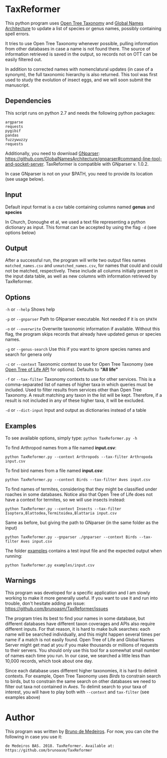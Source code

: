 # TaxReformer

This python program uses [Open Tree Taxonomy](https://tree.opentreeoflife.org/about/taxonomy-version/ott3.0) and [Global Names Architecture](http://globalnames.org) to update a list of species or genus names, possibly containing spell errors.

It tries to use Open Tree Taxonomy whenever possible, pulling information from other databases in case a name is not found there. The source of information retrieved is saved in the output, so records not on OTT can be easily filtered out.

In addition to corrected names with nomenclatural updates (in case of a synonym), the full taxonomic hierarchy is also returned. This tool was first used to study the evolution of insect eggs, and we will soon submit the manuscript.

## Dependencies

This script runs on python 2.7 and needs the following python packages:
```
argparse
requests
pygibif
pandas
fuzzywuzzy
requests
```

Additionally, you need to download [GNparser](https://github.com/GlobalNamesArchitecture/gnparser#command-line-tool-and-socket-server): https://github.com/GlobalNamesArchitecture/gnparser#command-line-tool-and-socket-server. TaxReformer is compatible with GNparser v. 1.0.2.


In case GNparser is not on your $PATH, you need to provide its location (see usage below).


## Input
Default input format is a csv table containing columns named **genus** and **species**

In Church, Donoughe et al, we used a text file representing a python dictionary as input. This format can be accepted by using the flag `-d` (see options below)

## Output
After a successful run, the program will write two output files names `matched_names.csv` and `unmatched_names.csv`, for names that could and could not be matched, respectively. These include all columns initially present in the input data table, as well as new columns with information retrieved by TaxReformer.


## Options

`-h` or `--help` Shows help

`-p` or `--gnparser` Path to GNparser executable. Not needed if it is on `$PATH`

`-o` or `--overwrite` Overwrite taxonomic information if available. Without this flag, the program skips records that already have updated genus or species names.

`-g` or `--genus-search` Use this if you want to ignore species names and search for genera only

`-c` or `--context` Taxonomic context to use for Open Tree Taxonomy (see [Open Tree of Life API](https://github.com/OpenTreeOfLife/germinator/wiki/TNRS-API-v3#contexts) for options). Defaults to **"All life"**

`-f` or `--tax-filter` Taxonomy contexts to use for other services. This is a comma-separated list of names of higher taxa in which queries must be included. Used to filter results from services other than Open Tree Taxonomy. A result matching any taxon in the list will be kept. Therefore, if a result is not included in any of these higher taxa, it will be excluded. 

`-d` or `--dict-input` Input and output as dictionaries instead of a table

## Examples

To see available options, simply type:
```python TaxReformer.py -h```

To find Arthropod names from a file named **input.csv**:

```python TaxReformer.py --context Arthropods --tax-filter Arthropoda input.csv```

To find bird names from a file named **input.csv**:

```python TaxReformer.py --context Birds --tax-filter Aves input.csv```

To find names of termites, considering that they might be classified under roaches in some databases. Notice also that Open Tree of Life does not have a context for termites, so we will use insects instead:

```python TaxReformer.py --context Insects --tax-filter Isoptera,Blattodea,Termitoidea,Blattaria input.csv```

Same as before, but giving the path to GNparser (in the same folder as the input)

```python TaxReformer.py --gnparser ./gnparser --context Birds --tax-filter Aves input.csv```

The folder [examples](./examples/) contains a test input file and the expected output when running:

```python TaxReformer.py examples/input.csv```

## Warnings

This program was developed for a specific application and I am slowly working to make it more generally useful. If you want to use it and run into trouble, don't hesitate adding an issue: https://github.com/brunoasm/TaxReformer/issues

The program tries its best to find your names in some database, but different databases have different taxon coverages and APIs also require different inputs. For that reason, it is hard to make bulk searches: each name will be searched individually, and this might happen several times per name if a match is not easily found. Open Tree of Life and Global Names Server might get mad at you if you make thousands or millions of requests to their servers. You should only use this tool for a somewhat small number of names each time you run. In our case, we searched a little less than 10,000 records, which took about one day.

Since each database uses different higher taxonomies, it is hard to delimit contexts. For example, Open Tree Taxonomy uses *Birds* to constrain search to birds, but to constrain the same search on other databases we need to filter out taxa not contained in *Aves*. To delimit search to your taxa of interest, you will have to play both with `--context` and `tax-filter` (see examples above)

# Author

This program was written by [Bruno de Medeiros](https://github.com/brunoasm). For now, you can cite the following in case you use it:

`de Medeiros BAS. 2018. TaxReformer. Available at: https://github.com/brunoasm/TaxReformer`








